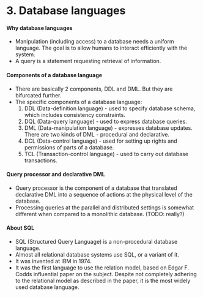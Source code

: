 # 3. Database languages
#### Why database languages
- Manipulation (including access) to a database needs a uniform language. The goal is to allow humans to interact efficiently with the system.
- A query is a statement requesting retrieval of information.

#### Components of a database language
- There are basically 2 components, DDL and DML. But they are bifurcated further.
- The specific components of a database language:
	1. DDL (Data-definition language) - used to specify database schema, which includes consistency constraints.
	2. DQL (Data-query language) - used to express database queries.
	3. DML (Data-manipulation language) - expresses database updates. There are two kinds of DML - procedural and declarative.
	4. DCL (Data-control language) - used for setting up rights and permissions of parts of a database.
	5. TCL (Transaction-control language) - used to carry out database transactions.

#### Query processor and declarative DML
- Query processor is the component of a database that translated declarative DML into a sequence of actions at the physical level of the database.
- Processing queries at the parallel and distributed settings is somewhat different when compared to a monolithic database. (TODO: really?)

#### About SQL
- SQL (Structured Query Language) is a non-procedural database language.
- Almost all relational database systems use SQL, or a variant of it.
- It was invented at IBM in 1974.
- It was the first language to use the relation model, based on Edgar F. Codds influential paper on the subject. Despite not completely adhering to the relational model as described in the paper, it is the most widely used database language.